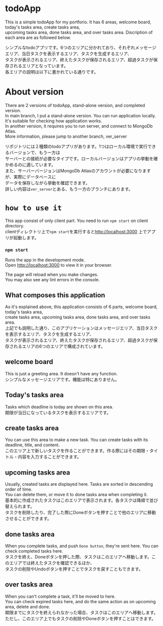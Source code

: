 # todoApp

This is a simple todoApp for my portforio. It has 6 areas, welcome board, today's tasks area, create tasks area,\
upcoming tasks area, done tasks area, and over tasks area. Discription of each area are as followed below.

シンプルなtodoアプリです。6つのエリアに分かれており、それぞれメッセージエリア、当日タスクを表示するエリア、タスクを生成するエリア、\
タスクが表示されるエリア、終えたタスクが保存されるエリア、超過タスクが保存されるエリアとなっています。\
各エリアの説明は以下に書かれている通りです。

# About version
There are 2 versions of todoApp, stand-alone version, and completed version.\
In main branch, I put a stand-alone version. You can run application locally.\
It's suitable for checking how application works.\
In another version, it requires you to run server, and connect to MongoDb Atlas.\
More information, please jump to another branch, ver_server

リポジトリには２種類のtodoアプリがあります。1つはローカル環境で実行できるバージョンで、もう一方は\
サーバーとの接続が必要なタイプです。ローカルバージョンはアプリの挙動を確かめるのに適しています。\
また、サーバーバージョンはMongoDb Atlasのアカウントが必要になりますが、実際にデータベースに\
データを保存しながら挙動を確認できます。\
詳しい内容は`ver_server`とある、もう一方のブランチにあります。


# `how to use it`
This app consist of only client part. You need to run `npm start` on client directory.\
clientディレクトリ上で`npm start`を実行すると[http://localhost:3000](http://localhost:3000)
上でアプリが起動します。

### `npm start`

Runs the app in the development mode.\
Open [http://localhost:3000](http://localhost:3000) to view it in your browser.

The page will reload when you make changes.\
You may also see any lint errors in the console.

## What composes this application
As it's explained above, this application consists of 6 parts, welcome board, today's tasks area,\
create tasks area, upcoming tasks area, done tasks area, and over tasks area.\
上記でも説明した通り、このアプリケーションはメッセージエリア、当日タスクを表示するエリア、タスクを生成するエリア、\
タスクが表示されるエリア、終えたタスクが保存されるエリア、超過タスクが保存されるエリアの6つのエリアで構成されています。

## welcome board
This is just a greeting area. It doesn't have any function. \
シンプルなメッセージエリアです。機能は特にありません。

## Today's tasks area
Tasks which deadline is today are shown on this area.\
期限が当日になっているタスクを表示するエリアです。

## create tasks area
You can use this area to make a new task. You can create tasks with its deadline, title, and content.\
このエリア上で新しいタスクを作ることができます。作る際にはその期限・タイトル・内容を入力することができます。

## upcoming tasks area
Usually, created tasks are displayed here. Tasks are sorted in descending order of time.\
You can delete them, or move it to done tasks area when completing it.\
基本的に作成されたタスクはこのエリアで表示されます。各タスクは降順で並び替えられます。\
タスクを削除したり、完了した際にDoneボタンを押すことで他のエリアに移動させることができます。

## done tasks area
When you complete tasks, and push `Done button`, they're sent here. You can check completed tasks here.\
タスクを終え、Doneボタンを押した際、タスクはこのエリアへ移動します。このエリアでは終えたタスクを確認できるほか、\
タスクの削除やUndoボタンを押すことでタスクを戻すこともできます。

## over tasks area
When you can't complete a task, it'll be moved to here.\
You can check expired tasks here, and do the same action as on upcoming area, delete and done.\
期限までにタスクを終えられなかった場合、タスクはこのエリアへ移動します。ただし、このエリア上でもタスクの削除やDoneボタンを押すことはできます。

